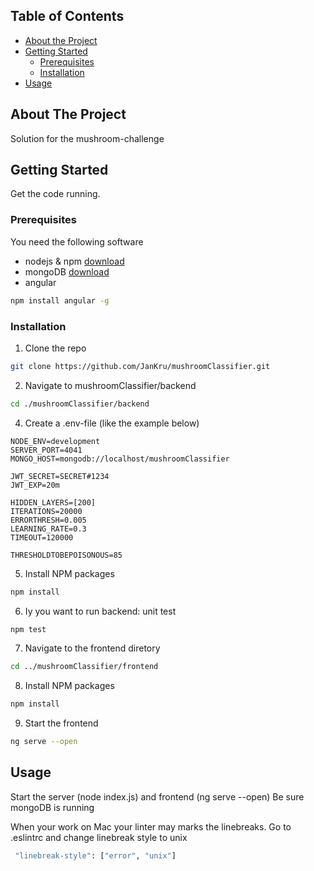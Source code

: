 
## Table of Contents

* [About the Project](#about-the-project)
* [Getting Started](#getting-started)
  * [Prerequisites](#prerequisites)
  * [Installation](#installation)
* [Usage](#usage)


## About The Project

Solution for the mushroom-challenge

## Getting Started

Get the code running.

### Prerequisites

You need the following software

* nodejs & npm [download](https://www.nodejs.org)
* mongoDB [download](https://www.mongodb.com/download-center/community)
* angular 

```sh
npm install angular -g
```

### Installation

1. Clone the repo
```sh
git clone https://github.com/JanKru/mushroomClassifier.git
```
2. Navigate to mushroomClassifier/backend
```sh
cd ./mushroomClassifier/backend
```
4. Create a .env-file (like the example below)
```JS
NODE_ENV=development
SERVER_PORT=4041
MONGO_HOST=mongodb://localhost/mushroomClassifier

JWT_SECRET=SECRET#1234
JWT_EXP=20m

HIDDEN_LAYERS=[200]
ITERATIONS=20000
ERRORTHRESH=0.005
LEARNING_RATE=0.3
TIMEOUT=120000

THRESHOLDTOBEPOISONOUS=85
```
5. Install NPM packages
```sh
npm install
```

6. Iy you want to run backend: unit test
```sh
npm test
```

7. Navigate to the frontend diretory

```sh
cd ../mushroomClassifier/frontend
```
8. Install NPM packages
```sh
npm install
```

9. Start the frontend
```sh
ng serve --open
```
## Usage

Start the server (node index.js) and frontend (ng serve --open) 
Be sure mongoDB is running

When your work on Mac your linter may marks the linebreaks. Go to .eslintrc and change linebreak style to unix

```sh
 "linebreak-style": ["error", "unix"]
 ```